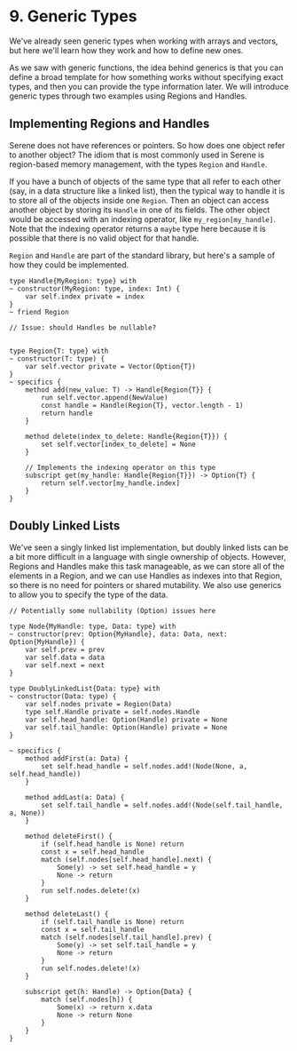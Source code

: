 # 9. Generic Types
We've already seen generic types when working with arrays and vectors, but here we'll learn how they work and how to define new ones.

As we saw with generic functions, the idea behind generics is that you can define a broad template for how something works without specifying exact types, and then you can provide the type information later. We will introduce generic types through two examples using Regions and Handles.

## Implementing Regions and Handles

Serene does not have references or pointers. So how does one object refer to another object? The idiom that is most commonly used in Serene is region-based memory management, with the types `Region` and `Handle`.

If you have a bunch of objects of the same type that all refer to each other (say, in a data structure like a linked list), then the typical way to handle it is to store all of the objects inside one `Region`.  Then an object can access another object by storing its `Handle` in one of its fields. The other object would be accessed with an indexing operator, like `my_region[my_handle]`. Note that the indexing operator returns a `maybe` type here because it is possible that there is no valid object for that handle.

`Region` and `Handle` are part of the standard library, but here's a sample of how they could be implemented.

```serene
type Handle{MyRegion: type} with
~ constructor(MyRegion: type, index: Int) {
    var self.index private = index
}
~ friend Region

// Issue: should Handles be nullable?


type Region{T: type} with
~ constructor(T: type) {
    var self.vector private = Vector(Option{T})
}
~ specifics {
    method add(new_value: T) -> Handle{Region{T}} {
        run self.vector.append(NewValue)
        const handle = Handle(Region{T}, vector.length - 1)
        return handle
    }

    method delete(index_to_delete: Handle{Region{T}}) {
        set self.vector[index_to_delete] = None
    }
    
    // Implements the indexing operator on this type
    subscript get(my_handle: Handle{Region{T}}) -> Option{T} {
        return self.vector[my_handle.index]
    }
}
```

## Doubly Linked Lists

We've seen a singly linked list implementation, but doubly linked lists can be a bit more difficult in a language with single ownership of objects. However, Regions and Handles make this task manageable, as we can store all of the elements in a Region, and we can use Handles as indexes into that Region, so there is no need for pointers or shared mutability. We also use generics to allow you to specify the type of the data.

```serene
// Potentially some nullability (Option) issues here

type Node{MyHandle: type, Data: type} with
~ constructor(prev: Option{MyHandle}, data: Data, next: Option{MyHandle}) {
    var self.prev = prev
    var self.data = data
    var self.next = next
}

type DoublyLinkedList{Data: type} with
~ constructor(Data: type) {
	var self.nodes private = Region(Data)
    type self.Handle private = self.nodes.Handle
    var self.head_handle: Option(Handle) private = None
    var self.tail_handle: Option(Handle) private = None
}

~ specifics {
    method addFirst(a: Data) {
        set self.head_handle = self.nodes.add!(Node(None, a, self.head_handle))
    }

    method addLast(a: Data) {
        set self.tail_handle = self.nodes.add!(Node(self.tail_handle, a, None))
    }

    method deleteFirst() {
        if (self.head_handle is None) return
        const x = self.head_handle
        match (self.nodes[self.head_handle].next) {
        	Some(y) -> set self.head_handle = y
        	None -> return
        }
        run self.nodes.delete!(x)
    }

    method deleteLast() {
        if (self.tail_handle is None) return
        const x = self.tail_handle
        match (self.nodes[self.tail_handle].prev) {
        	Some(y) -> set self.tail_handle = y
        	None -> return
        }
        run self.nodes.delete!(x)
    }
    
    subscript get(h: Handle) -> Option{Data} {
        match (self.nodes[h]) {
        	Some(x) -> return x.data
        	None -> return None
        }
    }
}
```